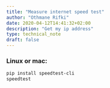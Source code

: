 ```yaml
---
title: "Measure internet speed test"
author: "Othmane Rifki"
date: 2020-04-12T14:41:32+02:00
description: "Get my ip address"
type: technical_note
draft: false
---
```


### Linux or mac:
``` bash
pip install speedtest-cli
speedtest
```
